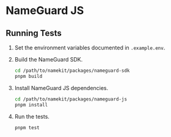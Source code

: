 # NameGuard JS

## Running Tests

1. Set the environment variables documented in `.example.env`.

2. Build the NameGuard SDK.

   ```bash
   cd /path/to/namekit/packages/nameguard-sdk
   pnpm build
   ```

3. Install NameGuard JS dependencies.

   ```bash
   cd /path/to/namekit/packages/nameguard-js
   pnpm install
   ```

4. Run the tests.

   ```bash
   pnpm test
   ```

